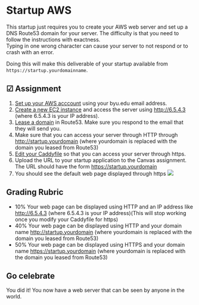 # Startup AWS

This startup just requires you to create your AWS web server and set up a DNS Route53 domain for your server.
The difficulty is that you need to follow the instructions with exactness.  
Typing in one wrong character can cause your server to not respond or to crash with an error.

Doing this will make this deliverable of your startup available from `https://startup.yourdomainname`.

## ☑ Assignment

1. [Set up your AWS acccount](../../essentials/awsAccount/awsAccount_md) using your byu.edu email address. 
1. [Create a new EC2 instance](../../webServers/amazonWebServicesEc2/amazonWebServicesEc2_md) and access the server using http://6.5.4.3 (where 6.5.4.3 is your IP address).
1. [Lease a domain](../../webServers/amazonWebServicesRoute53/amazonWebServicesRoute53_md) in Route53.  Make sure you respond to the email that they will send you.
1. Make sure that you can access your server through HTTP through http://startup.yourdomain (where yourdomain is replaced with the domain you leased from Route53)
1. [Edit your Caddyfile](../../webServers/https/https_md) so that you can access your server through https.
1. Upload the URL to your startup application to the Canvas assignment.  The URL should have the form https://startup.yourdomain
1. You should see the default web page displayed through https
![](../../webServers/https/webServerBrowserSecure.png)

## Grading Rubric
  - 10% Your web page can be displayed using HTTP and an IP address like http://6.5.4.3 (where 6.5.4.3 is your IP address)(This will stop working once you modify your Caddyfile for https)
  - 40% Your web page can be displayed using HTTP and your domain name http://startup.yourdomain (where yourdomain is replaced with the domain you leased from Route53)
  - 50% Your web page can be displayed using HTTPS and your domain name https://startup.yourdomain (where yourdomain is replaced with the domain you leased from Route53)

## Go celebrate

You did it! You now have a web server that can be seen by anyone in the world.
